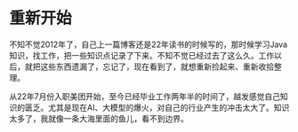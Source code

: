# 重新开始

不知不觉2012年了，自己上一篇博客还是22年读书的时候写的，那时候学习Java知识，找工作，把一些知识点记录了下来。不知不觉已经过去了这么久。工作以后，就把这些东西遗漏了，忘记了，现在看到了，就想重新捡起来、重新收拾整理。

从22年7月份入职美团开始，至今已经毕业工作两年半的时间了，越发感觉自己知识的匮乏。尤其是现在AI、大模型的爆火，对自己的行业产生的冲击太大了。知识太多了，我就像一条大海里面的鱼儿，看不到边界。

